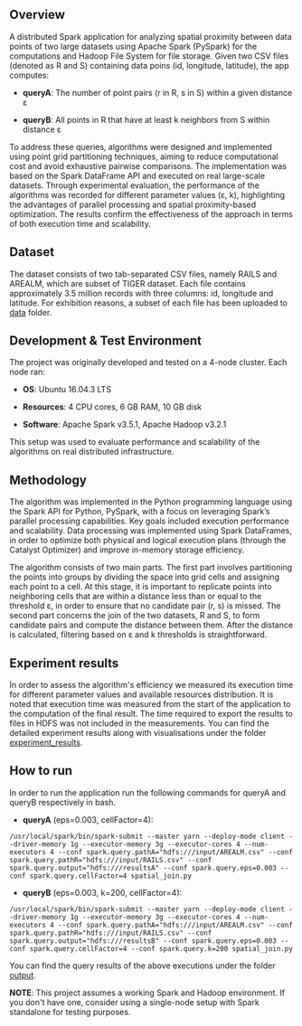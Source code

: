 ## Overview
A distributed Spark application for analyzing spatial proximity between data points of two large datasets using Apache Spark (PySpark) for the computations and Hadoop File System for file storage. Given two CSV files (denoted as R and S) containing data poins (id, longitude, latitude), the app computes:

* **queryA**: The number of point pairs (r in R, s in S) within a given distance ε 

* **queryB**: All points in R that have at least k neighbors from S within distance ε 

To address these queries, algorithms were designed and implemented using point grid partitioning techniques, aiming to reduce computational cost and avoid exhaustive pairwise comparisons. The implementation was based on the Spark DataFrame API and executed on real large-scale datasets. Through experimental evaluation, the performance of the algorithms was recorded for different parameter values (ε, k), highlighting the advantages of parallel processing and spatial proximity-based optimization. The results confirm the effectiveness of the approach in terms of both execution time and scalability.

## Dataset
The dataset consists of two tab-separated CSV files, namely RAILS and AREALM, which are subset of TIGER dataset. Each file contains approximately 3.5 million records with three columns: id, longitude and latitude. For exhibition reasons, a subset of each file has been uploaded to [data](data) folder.

## Development & Test Environment
The project was originally developed and tested on a 4-node cluster. Each node ran:

* **OS**: Ubuntu 16.04.3 LTS

* **Resources**: 4 CPU cores, 6 GB RAM, 10 GB disk

* **Software**: Apache Spark v3.5.1, Apache Hadoop v3.2.1

This setup was used to evaluate performance and scalability of the algorithms on real distributed infrastructure.
## Methodology
The algorithm was implemented in the Python programming language using the Spark API for Python, PySpark, with a focus on leveraging Spark’s parallel processing capabilities. Key goals included execution performance and scalability. Data processing was implemented using Spark DataFrames, in order to optimize both physical and logical execution plans (through the Catalyst Optimizer) and improve in-memory storage efficiency.

The algorithm consists of two main parts. The first part involves partitioning the points into groups by dividing the space into grid cells and assigning each point to a cell. At this stage, it is important to replicate points into neighboring cells that are within a distance less than or equal to the threshold ε, in order to ensure that no candidate pair (r, s) is missed. The second part concerns the join of the two datasets, R and S, to form candidate pairs and compute the distance between them. After the distance is calculated, filtering based on ε and k thresholds is straightforward.

## Experiment results
In order to assess the algorithm's efficiency we measured its execution time for different parameter values and available resources distribution. It is noted that execution time was measured from the start of the application to the computation of the final result. The time required to export the results to files in HDFS was not included in the measurements. You can find the detailed experiment results along with visualisations under the folder [experiment_results](experiment_results).

## How to run
In order to run the application run the following commands for queryA and queryB respectively in bash.

- **queryA** (eps=0.003, cellFactor=4):
```
/usr/local/spark/bin/spark-submit --master yarn --deploy-mode client --driver-memory 1g --executor-memory 3g --executor-cores 4 --num-executors 4 --conf spark.query.pathA="hdfs:///input/AREALM.csv" --conf spark.query.pathR="hdfs:///input/RAILS.csv" --conf spark.query.output="hdfs:///resultsA" --conf spark.query.eps=0.003 --conf spark.query.cellFactor=4 spatial_join.py
```

- **queryB** (eps=0.003, k=200, cellFactor=4):
```
/usr/local/spark/bin/spark-submit --master yarn --deploy-mode client --driver-memory 1g --executor-memory 3g --executor-cores 4 --num-executors 4 --conf spark.query.pathA="hdfs:///input/AREALM.csv" --conf spark.query.pathR="hdfs:///input/RAILS.csv" --conf spark.query.output="hdfs:///resultsB" --conf spark.query.eps=0.003 --conf spark.query.cellFactor=4 --conf spark.query.k=200 spatial_join.py
```

You can find the query results of the above executions under the folder [output](output).

**NOTE**: This project assumes a working Spark and Hadoop environment. If you don't have one, consider using a single-node setup with Spark standalone for testing purposes.
